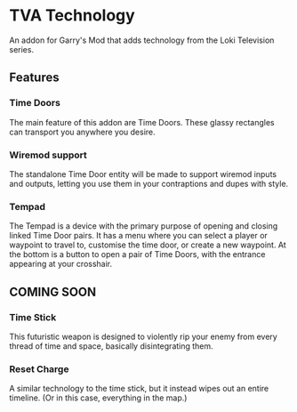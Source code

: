 # TVA Technology
An addon for Garry's Mod that adds technology from the Loki Television series.

## Features

### Time Doors
The main feature of this addon are Time Doors. These glassy rectangles can transport you anywhere you desire.

### Wiremod support
The standalone Time Door entity will be made to support wiremod inputs and outputs, letting you use them in your contraptions and dupes with style.

### Tempad
The Tempad is a device with the primary purpose of opening and closing linked Time Door pairs.
It has a menu where you can select a player or waypoint to travel to, customise the time door, or create a new waypoint.
At the bottom is a button to open a pair of Time Doors, with the entrance appearing at your crosshair.

## COMING SOON

### Time Stick
This futuristic weapon is designed to violently rip your enemy from every thread of time and space, basically disintegrating them.

### Reset Charge
A similar technology to the time stick, but it instead wipes out an entire timeline. (Or in this case, everything in the map.)



